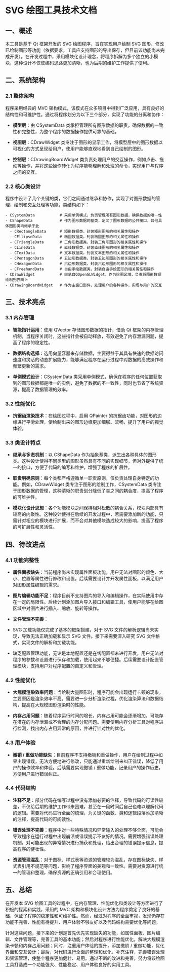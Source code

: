# SVG 绘图工具技术文档

## 一、概述

本工具是基于 Qt 框架开发的 SVG 绘图程序，旨在实现用户绘制 SVG 图形、修改已绘制图形等功能（依据要求，工具应支持图形的导出保存，但目前该功能尚未完成开发）。在开发过程中，采用模块化设计理念，将程序拆解为多个独立的小模块，这种设计不仅使编码思路更加清晰，也为后期的维护工作提供了便利。

## 二、系统架构

### 2.1 整体架构

程序采用经典的 MVC 架构模式，该模式在众多项目中得到广泛应用，具有良好的结构性和可维护性。通过将程序划分为以下三个部分，实现了功能的分离和协作：

- **模型层**：由 CSystemData 类承担管理所有图形数据的职责，确保数据的一致性和完整性，为整个程序的数据操作提供可靠的基础。

- **视图层**：CDrawWidget 类专注于图形的显示工作，将模型层中的图形数据以可视化的方式呈现给用户，使用户能够直观地看到自己绘制的图形。

- **控制层**：CDrawingBoardWidget 类负责处理用户的交互操作，例如点击、拖动等操作，并将这些操作转化为程序能够理解和处理的命令，实现用户与程序之间的交互。

### 2.2 核心类设计

程序中设计了几个关键的类，它们之间通过继承和协作，实现了对图形数据的管理、绘制和交互处理等功能，类结构如下：

```
- CSystemData           # 采用单例模式，负责管理所有图形数据，确保数据的唯一性
- CShapeData            # 作为图形数据的基类，定义了图形数据的公共接口，其他具体图形类均继承于此
  - CRectangleData      # 矩形数据类，封装矩形图形的相关属性和操作
  - CEllipseData        # 椭圆数据类，封装椭圆图形的相关属性和操作
  - CTriangleData       # 三角形数据类，封装三角形图形的相关属性和操作
  - CLineData           # 直线数据类，封装直线图形的相关属性和操作
  - CTextData           # 文本数据类，封装文本图形的相关属性和操作
  - CPentagonData       # 五边形数据类，封装五边形图形的相关属性和操作
  - CHexagonData        # 六边形数据类，封装六边形图形的相关属性和操作
  - CFreehandData       # 自由手绘数据类，封装自由手绘图形的相关属性和操作
- CDrawWidget           # 继承自QOpenGLWidget，作为绘图区域，负责将图形数据绘制到界面上
- CDrawingBoardWidget   # 作为主窗口部件，处理用户的各种操作，实现与用户的交互
```

## 三、技术亮点

### 3.1 内存管理

- **智能指针运用**：使用 QVector 存储图形数据的指针，借助 Qt 框架的内存管理机制，当程序关闭时，这些指针会被自动释放，有效避免了内存泄漏问题，提高了程序的稳定性。

- **数据结构选择**：选用向量容器来存储数据，主要得益于其具有快速的数据访问速度和灵活的动态扩展能力，能够满足程序在运行过程中对数据的高效操作和频繁更新的需求。

- **单例模式设计**：CSystemData 类采用单例模式，确保在程序的任何位置获取到的图形数据都是唯一的实例，避免了数据的不一致性，同时也节省了系统资源，提高了数据管理的效率。

### 3.2 性能优化

- **抗锯齿渲染技术**：在绘图过程中，启用 QPainter 的抗锯齿功能，对图形的边缘进行平滑处理，使绘制出来的图形边缘更加细腻、流畅，提升了用户的视觉体验。

### 3.3 类设计特点

- **继承与多态机制**：以 CShapeData 作为抽象基类，派生出各种具体的图形类。这种设计使得不同类型的图形虽然具有不同的实现细节，但对外提供了统一的接口，方便了代码的编写和维护，增强了程序的扩展性。

- **职责明确原则**：每个类都严格遵循单一职责原则，仅负责处理自身特定的功能。例如，CDrawWidget 类专注于图形的绘制工作，CSystemData 类专注于图形数据的管理，这种清晰的职责划分降低了类之间的耦合度，提高了程序的可维护性。

- **模块化设计思想**：各个功能模块之间保持相对松散的耦合关系，模块内部具有较高的内聚性。这种设计使得在后续的开发过程中，若需要添加新的功能，只需针对相应的模块进行扩展，而不会对其他模块造成较大的影响，提高了程序的可扩展性和灵活性。

## 四、待改进点

### 4.1 功能完整性

- **属性面板缺失**：当前程序尚未实现属性面板功能，用户无法对图形的颜色、大小、位置等属性进行修改和设置，后续需要设计并开发属性面板，以满足用户对图形属性编辑的需求。

- **图片编辑功能不足**：程序目前不支持图片的导入和编辑操作，在实际使用中存在一定的局限性。后续计划添加图片导入接口和编辑工具，使用户能够在绘图区域中对图片进行插入、缩放、旋转等操作。

- **文件管理不完善**：

- SVG 加载功能仅完成了基本的框架搭建，对于 SVG 文件的解析逻辑尚未实现，导致无法正确加载和显示 SVG 文件。接下来需要深入研究 SVG 文件格式，实现文件的解析和加载功能。

- 缺乏配置管理功能，无论是本地配置还是在线配置都未进行开发，用户无法对程序的参数和设置进行保存和加载，使用起来不够便捷。后续需要设计配置管理模块，支持用户对程序配置的自定义和管理。

### 4.2 性能优化

- **大规模渲染效率问题**：当绘制大量图形时，程序可能会出现运行卡顿的现象，主要原因是渲染效率不高。需要进一步分析渲染过程，优化渲染算法和数据结构，提高在大规模图形渲染时的性能。

- **内存占用问题**：随着程序运行时间的增长，内存占用可能会逐渐增加，可能存在潜在的内存泄漏或不合理的内存分配问题。需要使用内存分析工具对程序进行检测，找出内存占用异常的原因，并进行针对性的优化。

### 4.3 用户体验

- **撤销 / 重做功能缺失**：目前程序不支持撤销和重做操作，用户在绘制过程中如果出现错误，无法方便地进行修改，只能通过重新绘制来纠正错误，降低了用户的操作效率和体验。后续需要实现撤销 / 重做功能，记录用户的操作历史，方便用户进行错误纠正。

### 4.4 代码结构

- **注释不足**：部分代码在编写过程中没有添加必要的注释，导致代码的可读性较差，不仅给后期的维护工作带来困难，甚至在一段时间后自己也难以理解代码的逻辑。需要对代码进行全面的梳理，为关键的函数、类和逻辑段落添加清晰的注释，提高代码的可阅读性。

- **错误处理不完善**：程序中对一些特殊情况和异常输入的处理不够全面，可能会导致程序在运行过程中出现崩溃或错误提示不友好的情况。需要增强错误处理机制，对可能出现的异常情况进行捕获和处理，给出合理的错误提示信息，提高程序的健壮性。

- **资源管理混乱**：对于图标、样式表等资源的管理较为混乱，存在图标缺失、样式表引用不规范等问题，影响了程序界面的美观和一致性。需要对资源进行统一的管理和整理，确保资源的正确引用和合理使用。

## 五、总结

在开发本 SVG 绘图工具的过程中，在内存管理、性能优化和类设计等方面进行了积极的探索和实践，采用的 MVC 架构和模块化设计方法为程序奠定了良好的基础，保证了程序的稳定性和可维护性。然而，经过对程序的全面审视，发现仍存在功能不完善、性能有待提升、用户体验不够友好以及代码结构需要优化等问题。

针对这些问题，接下来的计划是首先优先实现缺失的功能，如属性面板、图片编辑、文件管理等，完善工具的基本功能；然后对程序进行性能优化，解决大规模渲染卡顿和内存占用问题；同时，注重用户体验的提升，添加撤销 / 重做功能，优化界面和交互设计；最后，对代码进行全面的整理和优化，补充注释，完善错误处理和资源管理，使整个程序更加健壮、易用。通过不断的改进和完善，努力将该绘图工具打造成一个功能强大、性能稳定、用户体验良好的实用工具。